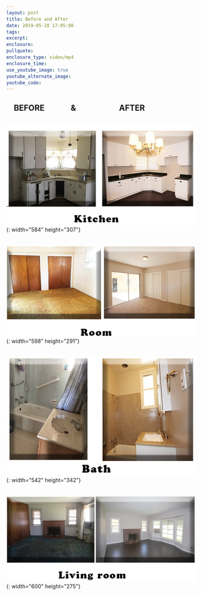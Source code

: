 ```yaml
---
layout: post
title: Before and After
date: 2019-05-28 17:05:00
tags:
excerpt:
enclosure:
pullquote:
enclosure_type: video/mp4
enclosure_time:
use_youtube_image: true
youtube_alternate_image:
youtube_code:
---
```


## &nbsp; &nbsp; BEFORE&nbsp; &nbsp; &nbsp; &nbsp; &nbsp; &nbsp; &nbsp; &&nbsp; &nbsp; &nbsp; &nbsp; &nbsp; &nbsp; &nbsp; &nbsp; &nbsp; &nbsp; &nbsp; &nbsp;AFTER

&nbsp; &nbsp; &nbsp; &nbsp; &nbsp; &nbsp;![](/uploads/before-after-kitchen-2.jpg){: width="584" height="307"}

&nbsp; &nbsp; &nbsp; &nbsp; &nbsp;![](/uploads/before-after-room.jpg){: width="598" height="291"}

&nbsp; &nbsp; &nbsp; &nbsp; &nbsp; &nbsp; &nbsp; &nbsp; &nbsp;![](/uploads/before-after-bath.jpg){: width="542" height="342"}

&nbsp; &nbsp; &nbsp; &nbsp; &nbsp;&nbsp;![](/uploads/before-after-lr.jpg){: width="600" height="275"}

&nbsp; &nbsp; &nbsp; &nbsp; &nbsp;